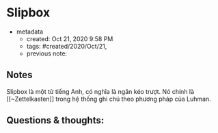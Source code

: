 # Slipbox

- metadata
	- created: Oct 21, 2020 9:58 PM
	- tags: #created/2020/Oct/21,
	- previous note:

## Notes
Slipbox là một từ tiếng Anh, có nghĩa là ngăn kéo trượt. Nó chính là [[~Zettelkasten]] trong hệ thống ghi chú theo phương pháp của Luhman.

## Questions & thoughts:

